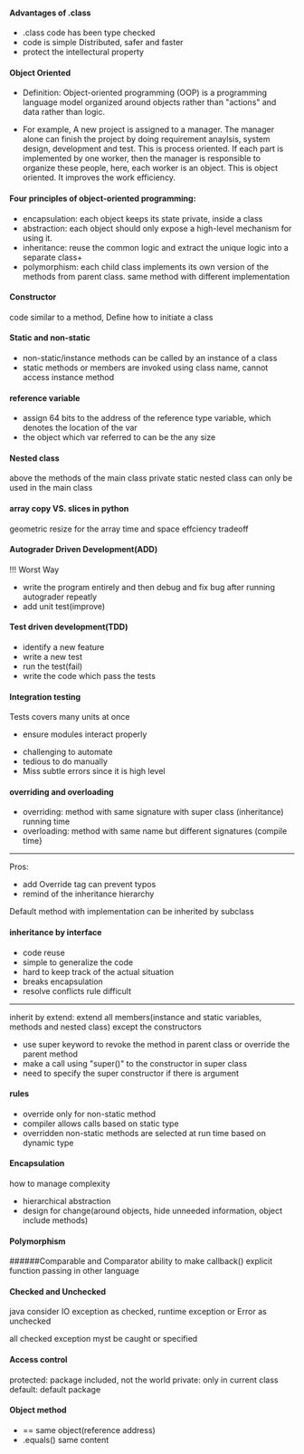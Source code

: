 #### Advantages of .class
+ .class code has been type checked 
+ code is simple Distributed, safer and faster
+ protect the intellectural property

#### Object Oriented 

+ Definition: 
Object-oriented programming (OOP) is a programming language model organized 
around objects rather than "actions" and data rather than logic. 

+ For example, A new project is assigned to a manager. The manager alone can finish the project by 
doing requirement anaylsis, system design, development and test. This is process oriented. 
If each part is implemented by one worker, then the manager is responsible to organize these people,
here, each worker is an object. This is object oriented. It improves the work efficiency.

#### Four principles of object-oriented programming:
+ encapsulation: each object keeps its state private, inside a class
+ abstraction: each object should only expose a high-level mechanism for using it.
+ inheritance: reuse the common logic and extract the unique logic into a separate class+
+ polymorphism: each child class implements its own version of the methods from parent class.
same method with different implementation

#### Constructor 
code similar to a method, Define how to initiate a class

#### Static and non-static
+ non-static/instance methods can be called by an instance of a class
+ static methods or members are invoked using class name, cannot access instance method

#### reference variable
+ assign 64 bits to the address of the reference type variable, which denotes the location of the var
+ the object which var referred to can be the any size

#### Nested class
above the methods of the main class
private static nested class can only be used in the main class

#### array copy VS. slices in python
geometric resize for the array
time and space effciency tradeoff

#### Autograder Driven Development(ADD)
!!! Worst Way 
+ write the program entirely and then debug and 
fix bug after running autograder repeatly
+ add unit test(improve)

#### Test driven development(TDD)
+ identify a new feature
+ write a new test
+ run the test(fail)
+ write the code which pass the tests

#### Integration testing
Tests covers many units at once
- ensure modules interact properly
+ challenging to automate
+ tedious to do manually
+ Miss subtle errors since it is high level


#### overriding and overloading
+ overriding: method with same signature with super class (inheritance) running time
+ overloading: method with same name but different signatures (compile time}
--------------------------------------------------
Pros:
- add Override tag can prevent typos
- remind of the inheritance hierarchy

Default method with implementation can be inherited by subclass

#### inheritance by interface
- code reuse
- simple to generalize the code
- hard to keep track of the actual situation
- breaks encapsulation
- resolve conflicts rule difficult

--------------------------------------------------
inherit by extend: extend all members(instance and static variables,
 methods and nested class) except the constructors
+ use super keyword to revoke the method in parent class or override the parent method 
+ make a call using "super()" to the constructor in super class
+ need to specify the super constructor if there is argument

#### rules
- override only for non-static method
- compiler allows calls based on static type
- overridden non-static methods are selected at run time based on dynamic type

#### Encapsulation
how to manage complexity
+ hierarchical abstraction
+ design for change(around objects, hide unneeded information, object include methods)


#### Polymorphism

######Comparable and Comparator
ability to make callback()
explicit function passing in other language


#### Checked and Unchecked
java consider IO exception as checked, runtime exception or Error as unchecked

all checked exception myst be caught or specified

#### Access control
protected: package included, not the world
private: only in current class
default: default package 

#### Object method
+ == same object(reference address)
+ .equals() same content
